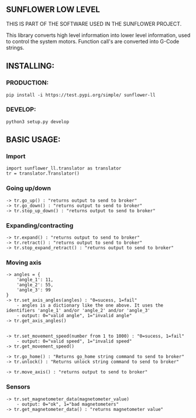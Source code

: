 ## SUNFLOWER LOW LEVEL
THIS IS PART OF THE SOFTWARE USED IN THE SUNFLOWER PROJECT.

This library converts high level information into lower level information, used to control the system motors.
Function call's are converted into G-Code strings.

## INSTALLING:

### PRODUCTION:
    pip install -i https://test.pypi.org/simple/ sunflower-ll

### DEVELOP:
    python3 setup.py develop


## BASIC USAGE:

### Import
    import sunflower_ll.translator as translator
    tr = translator.Translator()

### Going up/down
    -> tr.go_up() : "returns output to send to broker"
    -> tr.go_down() : "returns output to send to broker"
    -> tr.stop_up_down() : "returns output to send to broker"

### Expanding/contracting
    -> tr.expand() : "returns output to send to broker"
    -> tr.retract() : "returns output to send to broker"
    -> tr.stop_expand_retract() : "returns output to send to broker"

### Moving axis
    -> angles = {
        'angle_1': 11,
        'angle_2': 55,
        'angle_3': 99
    }
    -> tr.set_axis_angles(angles) : "0=sucess, 1=fail"
        - angles is a dictionary like the one above. It uses the identifiers 'angle_1' and/or 'angle_2' and/or 'angle_3'
        - output: 0="valid angle", 1="invalid angle"
    -> tr.get_axis_angles()


    -> tr.set_movement_speed(number from 1 to 1000) : "0=sucess, 1=fail"
        - output: 0="valid speed", 1="invalid speed"
    -> tr.get_movement_speed()

    -> tr.go_home() : "Returns go_home string command to send to broker"
    -> tr.unlock() : "Returns unlock string command to send to broker"

    -> tr.move_axis() : "returns output to send to broker"

### Sensors

    -> tr.set_magnetometer_data(magnetometer_value)
        - output: 0="ok", 1="bad magnetometers"
    -> tr.get_magnetometer_data() : "returns magnetometer value"

